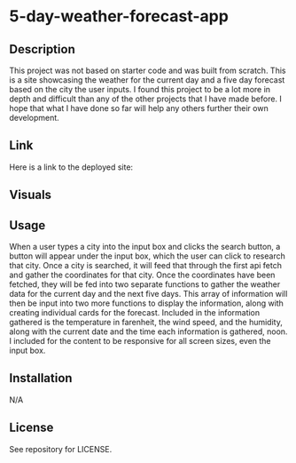 # 5-day-weather-forecast-app

## Description
This project was not based on starter code and was built from scratch. This is a site showcasing the weather for the current day and a five day forecast based on the city the user inputs. I found this project to be a lot more in depth and difficult than any of the other projects that I have made before. I hope that what I have done so far will help any others further their own development.

## Link
Here is a link to the deployed site:

## Visuals


## Usage
When a user types a city into the input box and clicks the search button, a button will appear under the input box, which the user can click to research that city. Once a city is searched, it will feed that through the first api fetch and gather the coordinates for that city. Once the coordinates have been fetched, they will be fed into two separate functions to gather the weather data for the current day and the next five days. This array of information will then be input into two more functions to display the information, along with creating individual cards for the forecast. Included in the information gathered is the temperature in farenheit, the wind speed, and the humidity, along with the current date and the time each information is gathered, noon. I included for the content to be responsive for all screen sizes, even the input box.

## Installation
N/A


## License
See repository for LICENSE.
